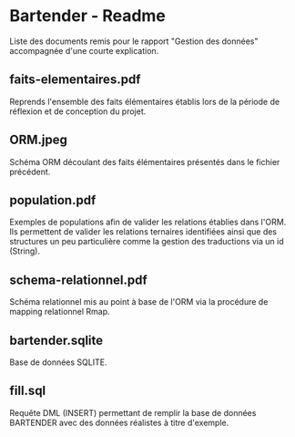 # Bartender - Readme

Liste des documents remis pour le rapport "Gestion des données" accompagnée 
d'une courte explication.

## faits-elementaires.pdf
Reprends l'ensemble des faits élémentaires établis lors de la période de 
réflexion et de conception du projet.

## ORM.jpeg
Schéma ORM découlant des faits élémentaires présentés dans le fichier 
précédent. 

## population.pdf
Exemples de populations afin de valider les relations établies dans l'ORM.
Ils permettent de valider les relations ternaires identifiées ainsi que des 
structures un peu particulière comme la gestion des traductions via un id 
(String).

## schema-relationnel.pdf
Schéma relationnel mis au point à base de l'ORM via la procédure de mapping 
relationnel Rmap. 

## bartender.sqlite
Base de données SQLITE.

## fill.sql
Requête DML (INSERT) permettant de remplir la base de données BARTENDER avec 
des données réalistes à titre d'exemple.
